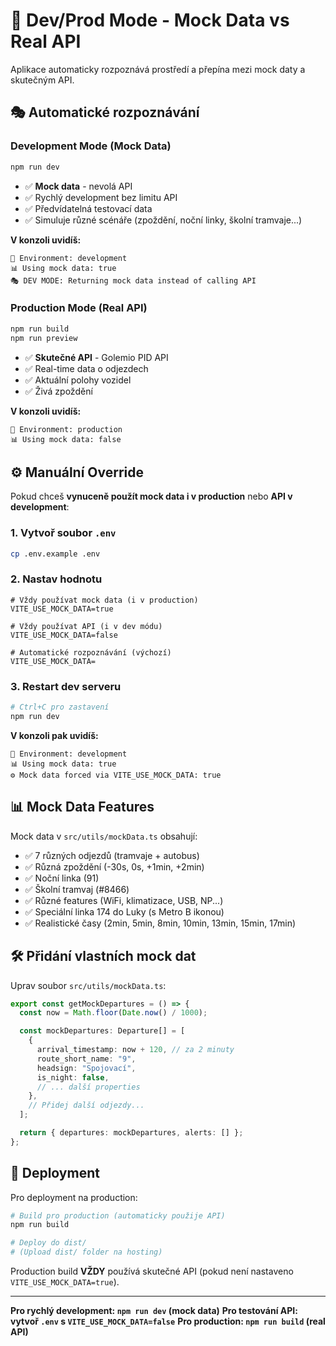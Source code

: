# 🔧 Dev/Prod Mode - Mock Data vs Real API

Aplikace automaticky rozpoznává prostředí a přepína mezi mock daty a skutečným API.

## 🎭 Automatické rozpoznávání

### Development Mode (Mock Data)
```bash
npm run dev
```
- ✅ **Mock data** - nevolá API
- ✅ Rychlý development bez limitu API
- ✅ Předvídatelná testovací data
- ✅ Simuluje různé scénáře (zpoždění, noční linky, školní tramvaje...)

**V konzoli uvidíš:**
```
🔧 Environment: development
📊 Using mock data: true
🎭 DEV MODE: Returning mock data instead of calling API
```

### Production Mode (Real API)
```bash
npm run build
npm run preview
```
- ✅ **Skutečné API** - Golemio PID API
- ✅ Real-time data o odjezdech
- ✅ Aktuální polohy vozidel
- ✅ Živá zpoždění

**V konzoli uvidíš:**
```
🔧 Environment: production
📊 Using mock data: false
```

## ⚙️ Manuální Override

Pokud chceš **vynuceně použít mock data i v production** nebo **API v development**:

### 1. Vytvoř soubor `.env`
```bash
cp .env.example .env
```

### 2. Nastav hodnotu
```env
# Vždy používat mock data (i v production)
VITE_USE_MOCK_DATA=true

# Vždy používat API (i v dev módu)
VITE_USE_MOCK_DATA=false

# Automatické rozpoznávání (výchozí)
VITE_USE_MOCK_DATA=
```

### 3. Restart dev serveru
```bash
# Ctrl+C pro zastavení
npm run dev
```

**V konzoli pak uvidíš:**
```
🔧 Environment: development
📊 Using mock data: true
⚙️ Mock data forced via VITE_USE_MOCK_DATA: true
```

## 📊 Mock Data Features

Mock data v `src/utils/mockData.ts` obsahují:

- ✅ 7 různých odjezdů (tramvaje + autobus)
- ✅ Různá zpoždění (-30s, 0s, +1min, +2min)
- ✅ Noční linka (91)
- ✅ Školní tramvaj (#8466)
- ✅ Různé features (WiFi, klimatizace, USB, NP...)
- ✅ Speciální linka 174 do Luky (s Metro B ikonou)
- ✅ Realistické časy (2min, 5min, 8min, 10min, 13min, 15min, 17min)

## 🛠️ Přidání vlastních mock dat

Uprav soubor `src/utils/mockData.ts`:

```typescript
export const getMockDepartures = () => {
  const now = Math.floor(Date.now() / 1000);

  const mockDepartures: Departure[] = [
    {
      arrival_timestamp: now + 120, // za 2 minuty
      route_short_name: "9",
      headsign: "Spojovací",
      is_night: false,
      // ... další properties
    },
    // Přidej další odjezdy...
  ];

  return { departures: mockDepartures, alerts: [] };
};
```

## 🚀 Deployment

Pro deployment na production:

```bash
# Build pro production (automaticky použije API)
npm run build

# Deploy do dist/
# (Upload dist/ folder na hosting)
```

Production build **VŽDY** používá skutečné API (pokud není nastaveno `VITE_USE_MOCK_DATA=true`).

---

**Pro rychlý development: `npm run dev` (mock data)**
**Pro testování API: vytvoř `.env` s `VITE_USE_MOCK_DATA=false`**
**Pro production: `npm run build` (real API)**
